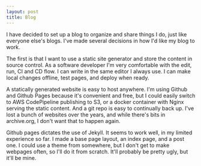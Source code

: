```yaml
---
layout: post
title: Blog
---
```


I have decided to set up a blog to organize and share things I do, just like
everyone else's blogs.  I've made several decisions in how I'd like my blog to
work.

The first is that I want to use a static site generator and store the content
in source control.  As a software developer I'm very comfortable with the edit,
run, CI and CD flow.  I can write in the same editor I always use.  I can make
local changes offline, test pages, and deploy when ready.

A statically generated website is easy to host anywhere.  I'm using Github and
Github Pages because it's convenient and free, but I could easily switch to AWS
CodePipeline publishing to S3, or a docker container with Nginx serving the
static content.  And a git repo is easy to continually back up.  I've lost a
bunch of websites over the years, and while there's bits in archive.org, I
don't want that to happen again.  

Github pages dictates the use of Jekyll.  It seems to work well, in my limited
experience so far.  I made a base page layout, an index page, and a post one.
I could use a theme from somewhere, but I don't get to make webpages often, so
I'll do it from scratch.  It'll probably be pretty ugly, but it'll be mine.


